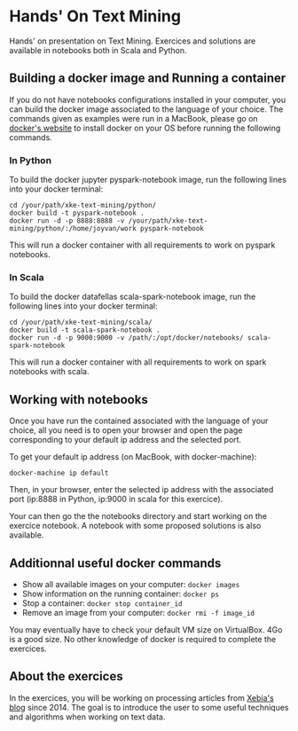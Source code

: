 # Hands' On Text Mining

Hands' on presentation on Text Mining. Exercices and solutions are available in notebooks both in Scala and Python.

## Building a docker image and Running a container

If you do not have notebooks configurations installed in your computer, you can build the docker image associated to the language of your choice. The commands given as examples were run in a MacBook, please go on [docker's website](https://docs.docker.com/installation/) to install docker on your OS before running the following commands.

### In Python

To build the docker jupyter pyspark-notebook image, run the following lines into your docker terminal:

```
cd /your/path/xke-text-mining/python/
docker build -t pyspark-notebook .
docker run -d -p 8888:8888 -v /your/path/xke-text-mining/python/:/home/joyvan/work pyspark-notebook
```

This will run a docker container with all requirements to work on pyspark notebooks.

### In Scala

To build the docker datafellas scala-spark-notebook image, run the following lines into your docker terminal:

```
cd /your/path/xke-text-mining/scala/
docker build -t scala-spark-notebook .
docker run -d -p 9000:9000 -v /path/:/opt/docker/notebooks/ scala-spark-notebook
```

This will run a docker container with all requirements to work on spark notebooks with scala.

## Working with notebooks

Once you have run the contained associated with the language of your choice, all you need is to open your browser and open the page corresponding to your default ip address and the selected port.

To get your default ip address (on MacBook, with docker-machine):

```
docker-machine ip default
```

Then, in your browser, enter the selected ip address with the associated port (ip:8888 in Python, ip:9000 in scala for this exercice).

Your can then go the the notebooks directory and start working on the exercice notebook. A notebook with some proposed solutions is also available.

## Additionnal useful docker commands

* Show all available images on your computer: `docker images`
* Show information on the running container: `docker ps`
* Stop a container: `docker stop container_id`
* Remove an image from your computer: `docker rmi -f image_id`

You may eventually have to check your default VM size on VirtualBox. 4Go is a good size.
No other knowledge of docker is required to complete the exercices.

## About the exercices

In the exercices, you will be working on processing articles from [Xebia's blog](https://docs.docker.com/installation/) since 2014. The goal is to introduce the user to some useful techniques and algorithms when working on text data.